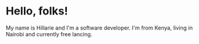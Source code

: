 
# Hello, folks! 

My name is Hillarie and I'm a software developer. I'm from Kenya, living in Nairobi and currently free lancing.

